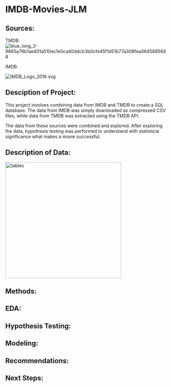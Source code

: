 # IMDB-Movies-JLM
 
 ## Sources:
 
 TMDB:
 ![blue_long_2-9665a76b1ae401a510ec1e0ca40ddcb3b0cfe45f1d51b77a308fea0845885648](https://user-images.githubusercontent.com/115378901/222606437-9bd0ed89-0366-4a9b-8c12-59e310a575c2.svg)

 IMDB:
 
 ![IMDB_Logo_2016 svg](https://user-images.githubusercontent.com/115378901/222606914-51cdda13-3b87-45eb-8450-2f7073413a92.png)

 
  ## Desciption of Project:
 This project involves combining data from IMDB and TMDB to create a SQL database. The data from IMDB was simply downloaded as compressed CSV files, while data from TMDB was extracted using the TMDB API. 
 
 The data from these sources were combined and explored. After exploring the data, hypothesis testing was performed to understand with statistical significance what makes a movie successful.
 
 ## Description of Data:
 
 <img width="363" alt="tables" src="https://user-images.githubusercontent.com/115378901/225484509-f08c0209-f076-46b0-bcae-fbe358e64738.png">

 ## Methods:
 ## EDA:
 ## Hypothesis Testing:
 ## Modeling:
 ## Recommendations:
 ## Next Steps:
 
 
